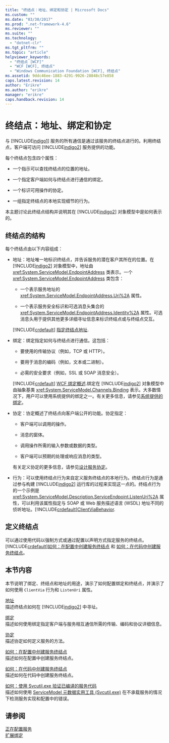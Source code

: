```yaml
---
title: "终结点：地址、绑定和协定 | Microsoft Docs"
ms.custom: ""
ms.date: "03/30/2017"
ms.prod: ".net-framework-4.6"
ms.reviewer: ""
ms.suite: ""
ms.technology: 
  - "dotnet-clr"
ms.tgt_pltfrm: ""
ms.topic: "article"
helpviewer_keywords: 
  - "终结点 [WCF]"
  - "WCF [WCF], 终结点"
  - "Windows Communication Foundation [WCF], 终结点"
ms.assetid: 9ddc46ee-1883-4291-9926-28848c57e858
caps.latest.revision: 14
author: "Erikre"
ms.author: "erikre"
manager: "erikre"
caps.handback.revision: 14
---
```

# 终结点：地址、绑定和协定
与 [!INCLUDE[indigo1](../../../../includes/indigo1-md.md)] 服务的所有通信是通过该服务的终结点进行的。利用终结点，客户端可访问 [!INCLUDE[indigo2](../../../../includes/indigo2-md.md)] 服务提供的功能。  
  
 每个终结点包含四个属性：  
  
-   一个指示可以查找终结点的位置的地址。  
  
-   一个指定客户端如何与终结点进行通信的绑定。  
  
-   一个标识可用操作的协定。  
  
-   一组指定终结点的本地实现细节的行为。  
  
 本主题讨论此终结点结构并说明其在 [!INCLUDE[indigo2](../../../../includes/indigo2-md.md)] 对象模型中是如何表示的。  
  
## 终结点的结构  
 每个终结点由以下内容组成：  
  
-   地址：地址唯一地标识终结点，并告诉服务的潜在客户其所在的位置。在 [!INCLUDE[indigo2](../../../../includes/indigo2-md.md)] 对象模型中，地址由 <xref:System.ServiceModel.EndpointAddress> 类表示。一个 <xref:System.ServiceModel.EndpointAddress> 类包含：  
  
    -   一个表示服务地址的 <xref:System.ServiceModel.EndpointAddress.Uri%2A> 属性。  
  
    -   一个表示服务安全标识和可选消息头集合的 <xref:System.ServiceModel.EndpointAddress.Identity%2A> 属性。可选消息头用于提供其他更多详细寻址信息来标识终结点或与终结点交互。  
  
     [!INCLUDE[crdefault](../../../../includes/crdefault-md.md)] [指定终结点地址](../../../../docs/framework/wcf/specifying-an-endpoint-address.md).  
  
-   绑定：绑定指定如何与终结点进行通信。这包括：  
  
    -   要使用的传输协议（例如，TCP 或 HTTP）。  
  
    -   要用于消息的编码（例如，文本或二进制）。  
  
    -   必需的安全要求（例如，SSL 或 SOAP 消息安全）。  
  
     [!INCLUDE[crdefault](../../../../includes/crdefault-md.md)] [WCF 绑定概述](../../../../docs/framework/wcf/bindings-overview.md).绑定在 [!INCLUDE[indigo2](../../../../includes/indigo2-md.md)] 对象模型中由抽象基类 <xref:System.ServiceModel.Channels.Binding> 表示。大多数情况下，用户可以使用系统提供的绑定之一。有关更多信息，请参见[系统提供的绑定](../../../../docs/framework/wcf/system-provided-bindings.md)。  
  
-   协定：协定概述了终结点向客户端公开的功能。协定指定：  
  
    -   客户端可以调用的操作。  
  
    -   消息的窗体。  
  
    -   调用操作所需的输入参数或数据的类型。  
  
    -   客户端可以预期的处理或响应消息的类型。  
  
     有关定义协定的更多信息，请参见[设计服务协定](../../../../docs/framework/wcf/designing-service-contracts.md)。  
  
-   行为：可以使用终结点行为来自定义服务终结点的本地行为。终结点行为是通过参与构建 [!INCLUDE[indigo2](../../../../includes/indigo2-md.md)] 运行库的过程来实现这一点的。终结点行为的一个示例是 <xref:System.ServiceModel.Description.ServiceEndpoint.ListenUri%2A> 属性，可以利用该属性指定与 SOAP 或 Web 服务描述语言 \(WSDL\) 地址不同的侦听地址。[!INCLUDE[crdefault](../../../../includes/crdefault-md.md)][ClientViaBehavior](../../../../docs/framework/wcf/diagnostics/wmi/clientviabehavior.md).  
  
## 定义终结点  
 可以通过使用代码以强制方式或通过配置以声明方式指定服务的终结点。[!INCLUDE[crdefault](../../../../includes/crdefault-md.md)][如何：在配置中创建服务终结点](../../../../docs/framework/wcf/feature-details/how-to-create-a-service-endpoint-in-configuration.md) 和 [如何：在代码中创建服务终结点](../../../../docs/framework/wcf/feature-details/how-to-create-a-service-endpoint-in-code.md)。  
  
## 本节内容  
 本节说明了绑定、终结点和地址的用途，演示了如何配置绑定和终结点，并演示了如何使用 `ClientVia` 行为和 `ListenUri` 属性。  
  
 [地址](../../../../docs/framework/wcf/feature-details/endpoint-addresses.md)  
 描述终结点如何在 [!INCLUDE[indigo2](../../../../includes/indigo2-md.md)] 中寻址。  
  
 [绑定](../../../../docs/framework/wcf/feature-details/bindings.md)  
 描述如何使用绑定指定客户端与服务相互通信所需的传输、编码和协议详细信息。  
  
 [协定](../../../../docs/framework/wcf/feature-details/contracts.md)  
 描述协定如何定义服务的方法。  
  
 [如何：在配置中创建服务终结点](../../../../docs/framework/wcf/feature-details/how-to-create-a-service-endpoint-in-configuration.md)  
 描述如何在配置中创建服务终结点。  
  
 [如何：在代码中创建服务终结点](../../../../docs/framework/wcf/feature-details/how-to-create-a-service-endpoint-in-code.md)  
 描述如何在代码中创建服务终结点。  
  
 [如何：使用 Svcutil.exe 验证已编译的服务代码](../../../../docs/framework/wcf/feature-details/how-to-use-svcutil-exe-to-validate-compiled-service-code.md)  
 描述如何使用 [ServiceModel 元数据实用工具 \(Svcutil.exe\)](../../../../docs/framework/wcf/servicemodel-metadata-utility-tool-svcutil-exe.md) 在不承载服务的情况下检测服务实现和配置中的错误。  
  
## 请参阅  
 [正在配置服务](../../../../docs/framework/wcf/configuring-services.md)   
 [扩展绑定](../../../../docs/framework/wcf/extending/extending-bindings.md)